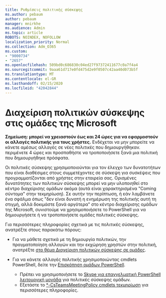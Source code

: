 ```yaml
---
title: Ρυθμίσεις πολιτικής σύσκεψης
ms.author: pebaum
author: pebaum
manager: mnirkhe
ms.audience: Admin
ms.topic: article
ROBOTS: NOINDEX, NOFOLLOW
localization_priority: Normal
ms.collection: Adm_O365
ms.custom:
- "9000734"
- "2657"
ms.openlocfilehash: 509bd0c686830c04ed27f97372411677c0a7f4a4
ms.sourcegitcommit: 9aaa61d717e0fd475d2e9f0507c42aa40d073b5f
ms.translationtype: MT
ms.contentlocale: el-GR
ms.lasthandoff: 02/15/2020
ms.locfileid: "42042844"
---
```

# <a name="manage-meeting-policies-in-microsoft-teams"></a>Διαχείριση πολιτικών σύσκεψης στις ομάδες της Microsoft

**Σημείωση: μπορεί να χρειαστούν έως και 24 ώρες για να εφαρμοστούν οι αλλαγές πολιτικής για τους χρήστες.** Ενδέχεται να μην μπορείτε να κάνετε αμέσως αλλαγές σε νέες πολιτικές που δημιουργήθηκαν. περιμένετε 4 ώρες και προσπαθήστε να τροποποιήσετε ξανά μια πολιτική που δημιουργήθηκε πρόσφατα.

Οι πολιτικές σύσκεψης χρησιμοποιούνται για τον έλεγχο των δυνατοτήτων που είναι διαθέσιμες στους συμμετέχοντες σε σύσκεψη για συσκέψεις που προγραμματίζονται από χρήστες στην εταιρεία σας. Ορισμένες δυνατότητες των πολιτικών σύσκεψης μπορεί να μην υλοποιηθεί στο κέντρο διαχείρισης ομάδων ακόμα (αυτά είναι χαρακτηρισμένα "Coming σύντομα" στην τεκμηρίωση). Σε αυτήν την περίπτωση, ή εάν λαμβάνετε ένα σφάλμα όπως "δεν είναι δυνατή η ενημέρωση της πολιτικής αυτή τη στιγμή, αλλά δοκιμάστε ξανά αργότερα" στο κέντρο διαχείρισης ομάδων της Microsoft, συνιστούμε να χρησιμοποιήσετε το PowerShell για να δημιουργήσετε ή να τροποποιήσετε ομάδες πολιτικές σύσκεψης. 

Για περισσότερες πληροφορίες σχετικά με τις πολιτικές σύσκεψης, ανατρέξτε στους παρακάτω πόρους:

- Για να μάθετε σχετικά με τη δημιουργία πολιτικών, την πραγματοποίηση αλλαγών και την εκχώρηση χρηστών στην πολιτική, ανατρέξτε [στο θέμα Διαχείριση πολιτικών σύσκεψης σε ομάδες](https://docs.microsoft.com/microsoftteams/meeting-policies-in-teams).

- Για να κάνετε αλλαγές πολιτικής χρησιμοποιώντας cmdlets PowerShell, δείτε την [Επισκόπηση ομάδων PowerShell](https://docs.microsoft.com/microsoftteams/teams-powershell-overview). 
    - Πρέπει να χρησιμοποιήσετε το [Skype για επαγγελματική PowerShell λειτουργική μονάδα](https://www.microsoft.com/download/details.aspx?id=39366) για πολιτικές σύσκεψης ομάδων. 
    - Εξετάστε το [*-CsTeamsMeetingPolicy cmdlets τεκμηρίωση](https://docs.microsoft.com/search/?search=CsTeamsMeetingPolicy&view=skype-ps) για περισσότερες πληροφορίες.


